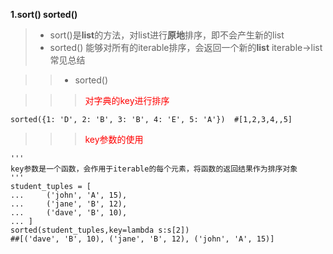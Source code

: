 **1.sort() sorted()**

> * sort()是**list**的方法，对list进行**原地**排序，即不会产生新的list
> * sorted() 能够对所有的iterable排序，会返回一个新的**list** iterable->list
> 常见总结

>> * sorted()

>>>  <font color="red">对字典的key进行排序</font>
```
sorted({1: 'D', 2: 'B', 3: 'B', 4: 'E', 5: 'A'})  #[1,2,3,4,,5]
```
>>> <font color="red">key参数的使用</font>
```
'''
key参数是一个函数，会作用于iterable的每个元素，将函数的返回结果作为排序对象
'''
student_tuples = [
...     ('john', 'A', 15),
...     ('jane', 'B', 12),
...     ('dave', 'B', 10),
... ]
sorted(student_tuples,key=lambda s:s[2])
##[('dave', 'B', 10), ('jane', 'B', 12), ('john', 'A', 15)]
```